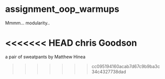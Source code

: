 # assignment_oop_warmups
Mmmm... modularity..

<<<<<<< HEAD
chris Goodson
=======
a pair of sweatpants by Matthew Hinea
>>>>>>> cc095194160acab7d67c9b9ba3c34c4327738dad
